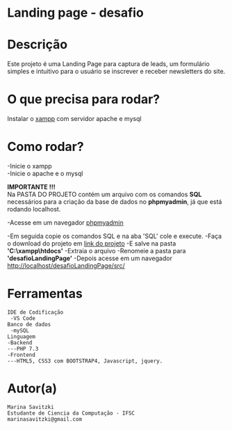 # Landing page - desafio

# Descrição
Este projeto é uma Landing Page para captura de leads, um formulário simples e intuitivo para o usuário se inscrever e receber newsletters do site.

# O que precisa para rodar?
Instalar o [xampp](https://www.apachefriends.org/pt_br/index.html) com servidor apache e mysql 

# Como rodar?
                      
-Inicie o xampp                               
-Inicie o apache e o mysql                            
	
**IMPORTANTE !!!**  
Na PASTA DO PROJETO contém um arquivo com os comandos **SQL** necessários para a criação da base de dados no **phpmyadmin**, já que está rodando localhost.   

-Acesse em um navegador 
[phpmyadmin](http://localhost/phpmyadmin/)

-Em seguida copie os comandos SQL e na aba 'SQL' cole e execute.
-Faça o download do projeto em [link do projeto](https://bitbucket.org/marinaSavitzki/desafio-landing-page/downloads/)
-E salve na pasta **'C:\xampp\htdocs'**
-Extraia o arquivo
-Renomeie a pasta para **'desafioLandingPage'**
-Depois acesse em um navegador [http://localhost/desafioLandingPage/src/](http://localhost/desafioLandingPage/src/)

# Ferramentas
	IDE de Codificação                          
	 -VS Code                                   
	Banco de dados                                
	 -mySQL                                            
	Linguagem                                         
	-Backend                                             
	---PHP 7.3                                              
	-Frontend                                                
	---HTML5, CSS3 com BOOTSTRAP4, Javascript, jquery.
	
# Autor(a)
	Marina Savitzki  
	Estudante de Ciencia da Computação - IFSC  
	marinasavitzki@gmail.com 